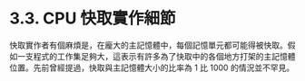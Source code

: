 # 3.3. CPU 快取實作細節

快取實作者有個麻煩是，在龐大的主記憶體中，每個記憶單元都可能得被快取。假如一支程式的工作集足夠大，這表示有許多為了快取中的各個地方打架的主記憶體位置。先前曾經提過，快取與主記憶體大小的比率為 1 比 1000 的情況並不罕見。

